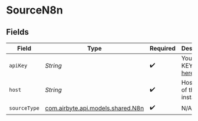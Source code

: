 # SourceN8n


## Fields

| Field                                                                       | Type                                                                        | Required                                                                    | Description                                                                 |
| --------------------------------------------------------------------------- | --------------------------------------------------------------------------- | --------------------------------------------------------------------------- | --------------------------------------------------------------------------- |
| `apiKey`                                                                    | *String*                                                                    | :heavy_check_mark:                                                          | Your API KEY. See <a href="https://docs.n8n.io/api/authentication">here</a> |
| `host`                                                                      | *String*                                                                    | :heavy_check_mark:                                                          | Hostname of the n8n instance                                                |
| `sourceType`                                                                | [com.airbyte.api.models.shared.N8n](../../models/shared/N8n.md)             | :heavy_check_mark:                                                          | N/A                                                                         |